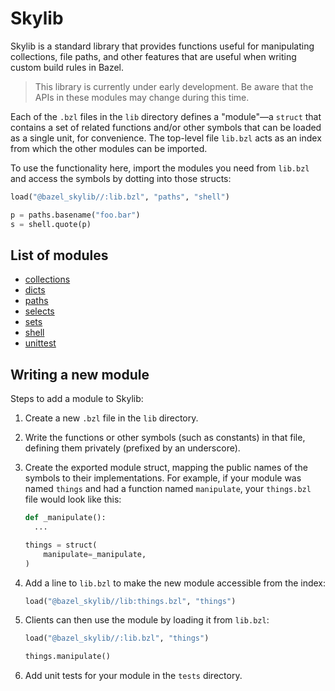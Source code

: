 # Skylib

Skylib is a standard library that provides functions useful for manipulating
collections, file paths, and other features that are useful when writing custom
build rules in Bazel.

> This library is currently under early development. Be aware that the APIs
> in these modules may change during this time.

Each of the `.bzl` files in the `lib` directory defines a "module"&mdash;a
`struct` that contains a set of related functions and/or other symbols that can
be loaded as a single unit, for convenience. The top-level file `lib.bzl` acts
as an index from which the other modules can be imported.

To use the functionality here, import the modules you need from `lib.bzl` and
access the symbols by dotting into those structs:

```python
load("@bazel_skylib//:lib.bzl", "paths", "shell")

p = paths.basename("foo.bar")
s = shell.quote(p)
```

## List of modules

* [collections](blob/master/lib/collections.bzl)
* [dicts](blob/master/lib/dicts.bzl)
* [paths](blob/master/lib/paths.bzl)
* [selects](blob/master/lib/selects.bzl)
* [sets](blob/master/lib/sets.bzl)
* [shell](blob/master/lib/shell.bzl)
* [unittest](blob/master/lib/unittest.bzl)

## Writing a new module

Steps to add a module to Skylib:

1. Create a new `.bzl` file in the `lib` directory.

1. Write the functions or other symbols (such as constants) in that file,
   defining them privately (prefixed by an underscore).

1. Create the exported module struct, mapping the public names of the symbols
   to their implementations. For example, if your module was named `things` and
   had a function named `manipulate`, your `things.bzl` file would look like
   this:

   ```python
   def _manipulate():
     ...

   things = struct(
       manipulate=_manipulate,
   )
   ```

1. Add a line to `lib.bzl` to make the new module accessible from the index:

   ```python
   load("@bazel_skylib//lib:things.bzl", "things")
   ```

1. Clients can then use the module by loading it from `lib.bzl`:

   ```python
   load("@bazel_skylib//:lib.bzl", "things")

   things.manipulate()
   ```

1. Add unit tests for your module in the `tests` directory.
